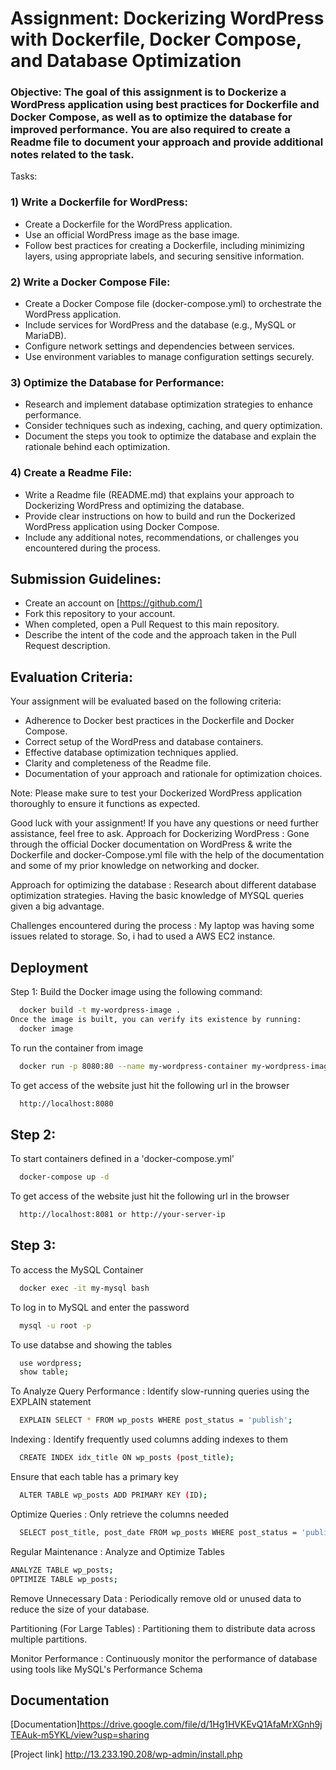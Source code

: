# Assignment: Dockerizing WordPress with Dockerfile, Docker Compose, and Database Optimization

### Objective: The goal of this assignment is to Dockerize a WordPress application using best practices for Dockerfile and Docker Compose, as well as to optimize the database for improved performance. You are also required to create a Readme file to document your approach and provide additional notes related to the task.

Tasks:

### 1) Write a Dockerfile for WordPress:
* Create a Dockerfile for the WordPress application.
* Use an official WordPress image as the base image.
* Follow best practices for creating a Dockerfile, including minimizing layers, using appropriate labels, and securing sensitive information.
### 2) Write a Docker Compose File:
* Create a Docker Compose file (docker-compose.yml) to orchestrate the WordPress application.
* Include services for WordPress and the database (e.g., MySQL or MariaDB).
* Configure network settings and dependencies between services.
* Use environment variables to manage configuration settings securely.
### 3) Optimize the Database for Performance:
* Research and implement database optimization strategies to enhance performance.
* Consider techniques such as indexing, caching, and query optimization.
* Document the steps you took to optimize the database and explain the rationale behind each optimization.
### 4) Create a Readme File:
* Write a Readme file (README.md) that explains your approach to Dockerizing WordPress and optimizing the database.
* Provide clear instructions on how to build and run the Dockerized WordPress application using Docker Compose.
* Include any additional notes, recommendations, or challenges you encountered during the process.

## Submission Guidelines:
* Create an account on [https://github.com/]
* Fork this repository to your account.
* When completed, open a Pull Request to this main repository.
* Describe the intent of the code and the approach taken in the Pull Request description.


## Evaluation Criteria:
Your assignment will be evaluated based on the following criteria:

* Adherence to Docker best practices in the Dockerfile and Docker Compose.
* Correct setup of the WordPress and database containers.
* Effective database optimization techniques applied.
* Clarity and completeness of the Readme file.
* Documentation of your approach and rationale for optimization choices.

Note: Please make sure to test your Dockerized WordPress application thoroughly to ensure it functions as expected.

Good luck with your assignment! If you have any questions or need further assistance, feel free to ask.
Approach for Dockerizing WordPress : Gone through the official Docker documentation on WordPress & write the Dockerfile and docker-Compose.yml file with the help of the documentation and some of my prior knowledge on networking and docker.

Approach for optimizing the database : Research about different database optimization strategies. Having the basic knowledge of MYSQL queries given a big advantage.

Challenges encountered during the process : My laptop was having some issues related to storage. So, i had to used a AWS EC2 instance.
## Deployment
 Step 1:
Build the Docker image using the following command: 
```bash
  docker build -t my-wordpress-image .
Once the image is built, you can verify its existence by running:
  docker image
```
To run the container from image
```bash
  docker run -p 8080:80 --name my-wordpress-container my-wordpress-image
```
To get access of the website just hit the following url in the browser
```bash
  http://localhost:8080
```

## Step 2:
To start containers defined in a 'docker-compose.yml'
```bash
  docker-compose up -d 
```
To get access of the website just hit the following url in the browser
```bash
  http://localhost:8081 or http://your-server-ip
```
## Step 3:
To access the MySQL Container
```bash
  docker exec -it my-mysql bash
```
To log in to MySQL and enter the password
```bash
  mysql -u root -p
```
To use databse and showing the tables
```bash
  use wordpress;
  show table;
```
To Analyze Query Performance :
Identify slow-running queries using the EXPLAIN statement
```bash
  EXPLAIN SELECT * FROM wp_posts WHERE post_status = 'publish';
```
Indexing : 
Identify frequently used columns adding indexes to them 
```bash
  CREATE INDEX idx_title ON wp_posts (post_title);
```
Ensure that each table has a primary key
```bash
  ALTER TABLE wp_posts ADD PRIMARY KEY (ID);
```
Optimize Queries : Only retrieve the columns needed
```bash
  SELECT post_title, post_date FROM wp_posts WHERE post_status = 'publish';
```
Regular Maintenance : Analyze and Optimize Tables
```bash
ANALYZE TABLE wp_posts;
OPTIMIZE TABLE wp_posts;
```
Remove Unnecessary Data : Periodically remove old or unused data to reduce the size of your database.

Partitioning (For Large Tables) : Partitioning them to distribute data across multiple partitions.

Monitor Performance : Continuously monitor the performance of database using tools like MySQL's Performance Schema
## Documentation

[Documentation]https://drive.google.com/file/d/1Hg1HVKEvQ1AfaMrXGnh9jTEAuk-m5YKL/view?usp=sharing

[Project link] http://13.233.190.208/wp-admin/install.php

